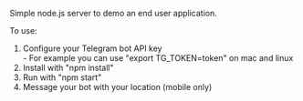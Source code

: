 Simple node.js server to demo an end user application.  

To use:  
1) Configure your Telegram bot API key  
\- For example you can use "export TG_TOKEN=token" on mac and linux  
2) Install with "npm install"  
3) Run with "npm start"  
4) Message your bot with your location (mobile only)  

